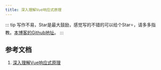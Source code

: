 ```yaml
---
title: 深入理解Vue响应式原理
---
```

::: tip
写作不易，Star是最大鼓励，感觉写的不错的可以给个Star⭐，请多多指教。[本博客的Github地址](https://github.com/liujie2019/VuePress-Blog)。
:::


## 参考文档
1. [深入理解Vue响应式原理](https://funteas.com/topic/5a809f5847dc830a0e4690c2)